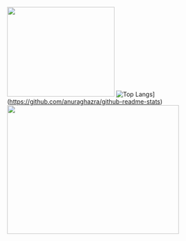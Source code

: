 <img src="https://i.imgur.com/WAtGNF6.png" width="250" height="209"/>  ![Top Langs](https://github-readme-stats.vercel.app/api/top-langs/?username=Adriano-js&layout=compact)](https://github.com/anuraghazra/github-readme-stats) <img src="https://i.imgur.com/d9ulNUe.gif" width="400" height="300"/>

